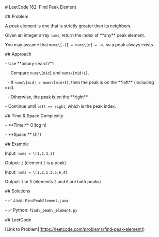 \# LeetCode 162: Find Peak Element



\## Problem

A peak element is one that is strictly greater than its neighbors.  

Given an integer array `nums`, return the index of \*\*any\*\* peak element.



You may assume that `nums\[-1] = nums\[n] = -∞`, so a peak always exists.



\## Approach

\- Use \*\*binary search\*\*:

&nbsp; - Compare `nums\[mid]` and `nums\[mid+1]`.

&nbsp; - If `nums\[mid] > nums\[mid+1]`, then the peak is on the \*\*left\*\* (including `mid`).

&nbsp; - Otherwise, the peak is on the \*\*right\*\*.

\- Continue until `left == right`, which is the peak index.



\## Time \& Space Complexity

\- \*\*Time:\*\* O(log n)

\- \*\*Space:\*\* O(1)



\## Example

Input: `nums = \[1,2,3,1]`  

Output: `2` (element `3` is a peak)



Input: `nums = \[1,2,1,3,5,6,4]`  

Output: `1` or `5` (elements `2` and `6` are both peaks)



\## Solutions

\- ✅ Java: `FindPeakElement.java`

\- ✅ Python: `find\_peak\_element.py`



\## LeetCode

\[Link to Problem](https://leetcode.com/problems/find-peak-element/)



